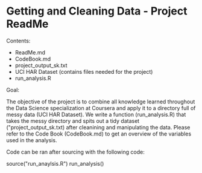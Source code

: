 # Getting and Cleaning Data - Project ReadMe

Contents:
- ReadMe.md 
- CodeBook.md
- project_output_sk.txt
- UCI HAR Dataset (contains files needed for the project)
- run_analysis.R
 
Goal:

The objective of the project is to combine all knowledge learned throughout the Data Science specialization at Coursera and apply it to a directory full of messy data (UCI HAR Dataset). We write a function (run_analysis.R) that takes the messy directory and spits out a tidy dataset ("project_output_sk.txt) after cleanining and manipulating the data. Please refer to the Code Book (CodeBook.md) to get an overview of the variables used in the analysis. 

Code can be ran after sourcing with the following code:

source("run_anaylsis.R")
run_analysis()
